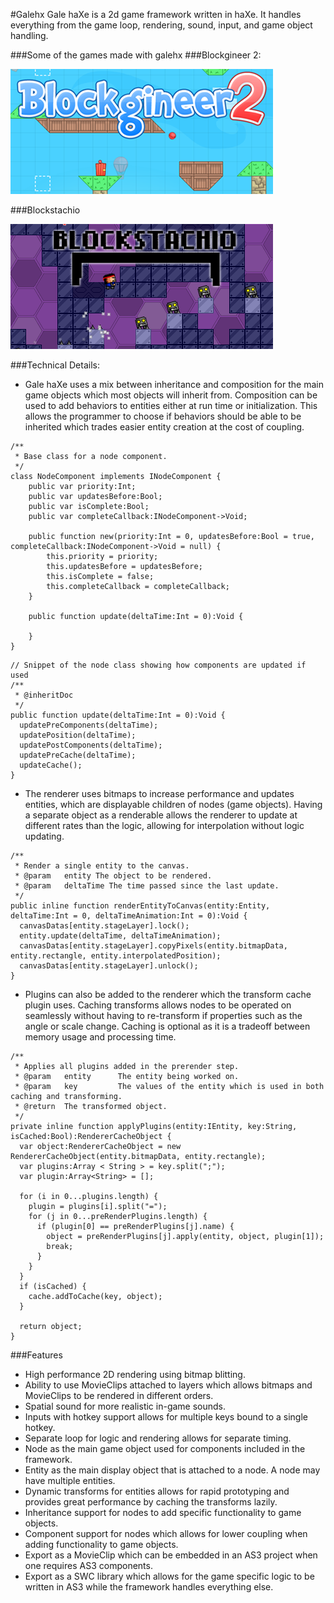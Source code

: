#Galehx
Gale haXe is a 2d game framework written in haXe.
It handles everything from the game loop, rendering, sound, input, and game object handling.

###Some of the games made with galehx
###Blockgineer 2:

[![blockgineer2]](http://www.submu.com/showcase/blockgineer-2/)

###Blockstachio

[![blockstachio]](http://www.submu.com/showcase/blockstachio/)

###Technical Details:
* Gale haXe uses a mix between inheritance and composition for the main game objects which most objects will inherit from. Composition can be used to add behaviors to entities either at run time or initialization. This allows the programmer to choose if behaviors should be able to be inherited which trades easier entity creation at the cost of coupling.

```
/**
 * Base class for a node component.
 */
class NodeComponent implements INodeComponent {
	public var priority:Int;
	public var updatesBefore:Bool;
	public var isComplete:Bool;
	public var completeCallback:INodeComponent->Void;

	public function new(priority:Int = 0, updatesBefore:Bool = true, completeCallback:INodeComponent->Void = null) {
		this.priority = priority;
		this.updatesBefore = updatesBefore;
		this.isComplete = false;
		this.completeCallback = completeCallback;
	}

	public function update(deltaTime:Int = 0):Void {

	}
}
```

```
// Snippet of the node class showing how components are updated if used
/**
 * @inheritDoc
 */
public function update(deltaTime:Int = 0):Void {
  updatePreComponents(deltaTime);
  updatePosition(deltaTime);
  updatePostComponents(deltaTime);
  updatePreCache(deltaTime);
  updateCache();
}
```

* The renderer uses bitmaps to increase performance and updates entities, which are displayable children of nodes (game objects). Having a separate object as a renderable allows the renderer to update at different rates than the logic, allowing for interpolation without logic updating.

```
/**
 * Render a single entity to the canvas.
 * @param	entity The object to be rendered.
 * @param	deltaTime The time passed since the last update.
 */
public inline function renderEntityToCanvas(entity:Entity, deltaTime:Int = 0, deltaTimeAnimation:Int = 0):Void {
  canvasDatas[entity.stageLayer].lock();
  entity.update(deltaTime, deltaTimeAnimation);
  canvasDatas[entity.stageLayer].copyPixels(entity.bitmapData, entity.rectangle, entity.interpolatedPosition);
  canvasDatas[entity.stageLayer].unlock();
}
```

* Plugins can also be added to the renderer which the transform cache plugin uses. Caching transforms allows nodes to be operated on seamlessly without having to re-transform if properties such as the angle or scale change. Caching is optional as it is a tradeoff between memory usage and processing time.

```
/**
 * Applies all plugins added in the prerender step.
 * @param	entity		The entity being worked on.
 * @param	key			The values of the entity which is used in both caching and transforming.
 * @return	The transformed object.
 */
private inline function applyPlugins(entity:IEntity, key:String, isCached:Bool):RendererCacheObject {
  var object:RendererCacheObject = new RendererCacheObject(entity.bitmapData, entity.rectangle);
  var plugins:Array < String > = key.split(";");
  var plugin:Array<String> = [];

  for (i in 0...plugins.length) {
    plugin = plugins[i].split("=");
    for (j in 0...preRenderPlugins.length) {
      if (plugin[0] == preRenderPlugins[j].name) {
        object = preRenderPlugins[j].apply(entity, object, plugin[1]);
        break;
      }
    }
  }
  if (isCached) {
    cache.addToCache(key, object);
  }

  return object;
}
```

###Features
* High performance 2D rendering using bitmap blitting.
* Ability to use MovieClips attached to layers which allows bitmaps and MovieClips to be rendered in different orders.
* Spatial sound for more realistic in-game sounds.
* Inputs with hotkey support allows for multiple keys bound to a single hotkey.
* Separate loop for logic and rendering allows for separate timing.
* Node as the main game object used for components included in the framework.
* Entity as the main display object that is attached to a node. A node may have multiple entities.
* Dynamic transforms for entities allows for rapid prototyping and provides great performance by caching the transforms lazily.
* Inheritance support for nodes to add specific functionality to game objects.
* Component support for nodes which allows for lower coupling when adding functionality to game objects.
* Export as a MovieClip which can be embedded in an AS3 project when one requires AS3 components.
* Export as a SWC library which allows for the game specific logic to be written in AS3 while the framework handles everything else.

[blockgineer2]: ./docs/images/blockgineer2.png
[blockstachio]: ./docs/images/blockstachio.png
